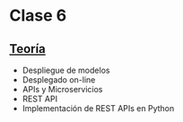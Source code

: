 # Clase 6

## [Teoría](teoria/clase6.pdf)

* Despliegue de modelos
* Desplegado on-line
* APIs y Microservicios
* REST API
* Implementación de REST APIs en Python
